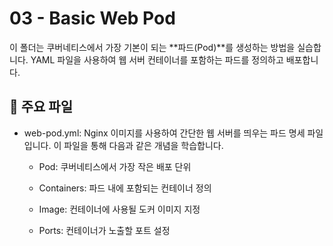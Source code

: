# 03 - Basic Web Pod
이 폴더는 쿠버네티스에서 가장 기본이 되는 **파드(Pod)**를 생성하는 방법을 실습합니다. YAML 파일을 사용하여 웹 서버 컨테이너를 포함하는 파드를 정의하고 배포합니다.

## 📝 주요 파일
+ web-pod.yml: Nginx 이미지를 사용하여 간단한 웹 서버를 띄우는 파드 명세 파일입니다. 이 파일을 통해 다음과 같은 개념을 학습합니다.

  + Pod: 쿠버네티스에서 가장 작은 배포 단위

  + Containers: 파드 내에 포함되는 컨테이너 정의

  + Image: 컨테이너에 사용될 도커 이미지 지정

  + Ports: 컨테이너가 노출할 포트 설정

